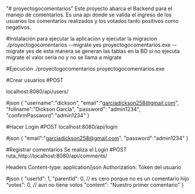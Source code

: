 "# proyectogocomentarios"
Este proyecto abarca el Backend para el manejo de comentarios. Es una api  donde se valida el ingreso de  los usuarios los comentarios realizados y los votados tanto positivos como negativos.

#Instalación
para ejecutar la aplicacion y ejecutar la migracion
./proyectogocomentarios --migrate yes
proyectogocomentarios.exe --migrate yes
de esta manera se generan las tablas en la BD
si no ejecuta migrate el valor seria no y no se llama a migrate

#Ejecución
./proyectogocomentarios
proyectogocomentarios.exe


#Crear usuarios
#POST

localhost:8080/api/users/

#json
{
"username":"dickson",
"email":"garciadickson258@gmail.com",
"fullname":"Dickson Garcia",
"password": "admin1234",
"confirmPassword":"admin1234"
}

#Hacer Login
#POST
localhost:8080/api/login

#json
{
"email":"garciadickson258@gmail.com",
"password":"admin1234"
}

#Registrar comentarios
Se realiza el Login
#POST
ruta_http://localhost:8080/api/comments/

Headers
Content-type: application/json
Authorization: Token del usuario

#json
{
	"userId": 1,
	"parentId": 0, // es cero porque no es un comentario hijo
	"votes": 0,  // aun no tiene votos
	"content": "Nuestro primer comentario"
}
